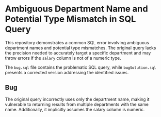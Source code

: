 # Ambiguous Department Name and Potential Type Mismatch in SQL Query

This repository demonstrates a common SQL error involving ambiguous department names and potential type mismatches. The original query lacks the precision needed to accurately target a specific department and may throw errors if the `salary` column is not of a numeric type.

The `bug.sql` file contains the problematic SQL query, while `bugSolution.sql` presents a corrected version addressing the identified issues.

## Bug
The original query incorrectly uses only the department name, making it vulnerable to returning results from multiple departments with the same name.  Additionally, it implicitly assumes the salary column is numeric.